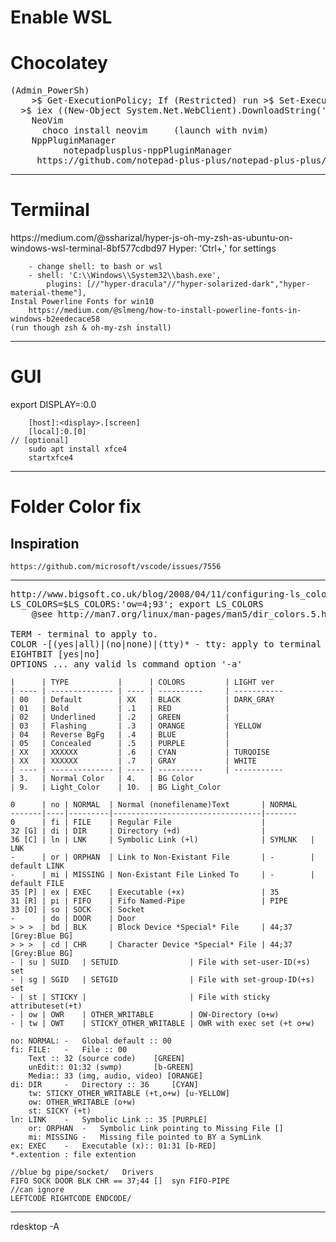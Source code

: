 # Enable WSL
	
# Chocolatey

<pre>
(Admin_PowerSh) 
    >$ Get-ExecutionPolicy; If (Restricted) run >$ Set-ExecutionPolicy Bypass -Scope Process -Force;
  >$ iex ((New-Object System.Net.WebClient).DownloadString('https://chocolatey.org/install.ps1'))
    NeoVim
      choco install neovim     (launch with nvim)
	NppPluginManager
          notepadplusplus-nppPluginManager
	 https://github.com/notepad-plus-plus/notepad-plus-plus/issues/2287#issuecomment-256638098
</pre>					

---

# Termiinal

</pre>
	https://medium.com/@ssharizal/hyper-js-oh-my-zsh-as-ubuntu-on-windows-wsl-terminal-8bf577cdbd97
	Hyper: 'Ctrl+,' for settings
	
		- change shell: to bash or wsl
		- shell: 'C:\\Windows\\System32\\bash.exe',
			plugins: [//"hyper-dracula"//"hyper-solarized-dark","hyper-material-theme"],
	Instal Powerline Fonts for win10
		https://medium.com/@slmeng/how-to-install-powerline-fonts-in-windows-b2eedecace58
	(run though zsh & oh-my-zsh install)
</pre>

---

# GUI

</pre>
	export DISPLAY=:0.0
	
		[host]:<display>.[screen]
		[local]:0.[0]
	// [optional]
		sudo apt install xfce4
		startxfce4
</pre>

---

# Folder Color fix

## Inspiration
	https://github.com/microsoft/vscode/issues/7556

---

<pre>
http://www.bigsoft.co.uk/blog/2008/04/11/configuring-ls_colors
LS_COLORS=$LS_COLORS:'ow=4;93'; export LS_COLORS
	@see http://man7.org/linux/man-pages/man5/dir_colors.5.html

TERM - terminal to apply to.
COLOR -[(yes|all)|(no|none)|(tty)* - tty: apply to terminal not pipe.
EIGHTBIT [yes|no]
OPTIONS ... any valid ls command option '-a'
</pre>

	|      | TYPE           |      | COLORS         | LIGHT ver
	| ---- | -------------- | ---- | ----------     | -----------
	| 00   | Default        | XX   | BLACK          | DARK_GRAY
	| 01   | Bold           | .1   | RED            |
	| 02   | Underlined     | .2   | GREEN          |
	| 03   | Flashing       | .3   | ORANGE         | YELLOW
	| 04   | Reverse BgFg   | .4   | BLUE           |
	| 05   | Concealed      | .5   | PURPLE         |
	| XX   | XXXXXX         | .6   | CYAN           | TURQOISE
	| XX   | XXXXXX         | .7   | GRAY           | WHITE
	| ---- | -------------- | ---- | ----------     | -----------
	| 3.   | Normal Color   | 4.   | BG Color
	| 9.   | Light_Color    | 10.  | BG Light_Color

	0      | no | NORMAL  | Normal (nonefilename)Text       | NORMAL
	-------|----|---------|---------------------------------|-------
	0      | fi | FILE    | Regular File                    |
	32 [G] | di | DIR     | Directory (+d)                  |
	36 [C] | ln | LNK     | Symbolic Link (+l)              | SYMLNK   | LNK
	-      | or | ORPHAN  | Link to Non-Existant File       | -        | default LINK
	-      | mi | MISSING | Non-Existant File Linked To     | -        | default FILE
	35 [P] | ex | EXEC    | Executable (+x)                 | 35
	31 [R] | pi | FIFO    | Fifo Named-Pipe                 | PIPE
	33 [O] | so | SOCK    | Socket
	-      | do | DOOR    | Door
	> > >  | bd | BLK     | Block Device *Special* File     | 44;37 [Grey:Blue BG]
	> > >  | cd | CHR     | Character Device *Special* File | 44;37  [Grey:Blue BG]
	- | su | SUID   | SETUID                | File with set-user-ID(+s) set
	- | sg | SGID   | SETGID                | File with set-group-ID(+s) set
	- | st | STICKY |                       | File with sticky attributeset(+t)
	- | ow | OWR    | OTHER_WRITABLE        | OW-Directory (o+w)
	- | tw | OWT    | STICKY_OTHER_WRITABLE | OWR with exec set (+t o+w)

	no: NORMAL: -	Global default :: 00
	fi:	FILE:	-	File :: 00
		Text :: 32 (source code) 	[GREEN]
		unEdit:: 01:32 (swmp) 		[b-GREEN]
		Media:: 33 (img, audio, video) [ORANGE]
	di:	DIR 	-	Directory :: 36 	[CYAN]
		tw: STICKY_OTHER_WRITABLE (+t,o+w) [u-YELLOW]
		ow: OTHER_WRITABLE (o+w)
		st: SICKY (+t)
	ln: LINK	-	Symbolic Link :: 35 [PURPLE]
		or: ORPHAN	-	Symbolic Link pointing to Missing File []
		mi:	MISSING -	Missing file pointed to BY a SymLink
	ex: EXEC	-	Executable (x):: 01:31 [b-RED]
	*.extention : file extention
	
	//blue bg pipe/socket/   Drivers
	FIFO SOCK DOOR BLK CHR == 37;44 []  syn FIFO-PIPE
	//can ignore
	LEFTCODE RIGHTCODE ENDCODE/ 
	
---

rdesktop -A
